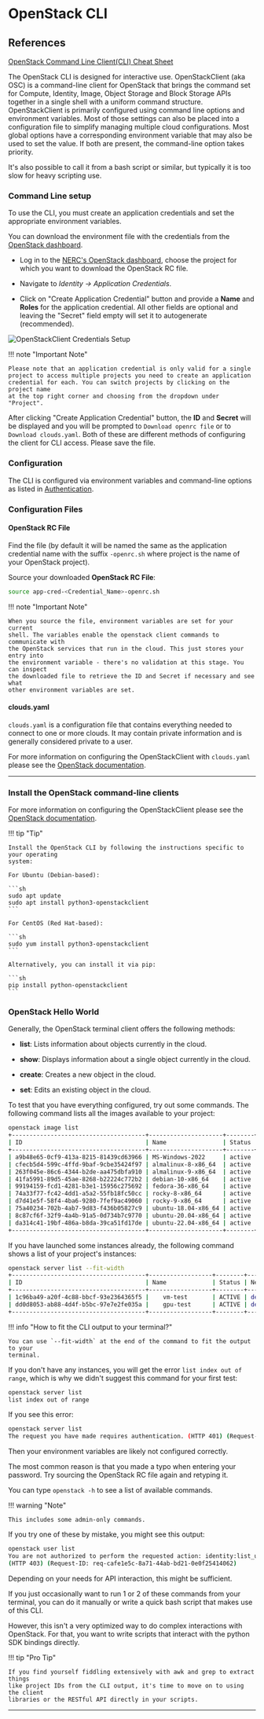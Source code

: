 # OpenStack CLI

## References

[OpenStack Command Line Client(CLI) Cheat Sheet](https://docs.openstack.org/ocata/user-guide/cli-cheat-sheet.html)

The OpenStack CLI is designed for interactive use. OpenStackClient (aka OSC) is
a command-line client for OpenStack that brings the command set for Compute,
Identity, Image, Object Storage and Block Storage APIs together in a single
shell with a uniform command structure. OpenStackClient is primarily configured
using command line options and environment variables. Most of those settings
can also be placed into a configuration file to simplify managing multiple
cloud configurations. Most global options have a corresponding environment
variable that may also be used to set the value. If both are present, the
command-line option takes priority.

It's also possible to call it from a bash script or similar, but typically it
is too slow for heavy scripting use.

### Command Line setup

To use the CLI, you must create an application credentials and set the
appropriate environment variables.

You can download the environment file with the credentials from the [OpenStack dashboard](https://stack.nerc.mghpcc.org/dashboard/identity/application_credentials/).

-   Log in to the [NERC's OpenStack dashboard](https://stack.nerc.mghpcc.org), choose
    the project for which you want to download the OpenStack RC file.

-   Navigate to _Identity -> Application Credentials_.

-   Click on "Create Application Credential" button and provide a **Name** and **Roles**
    for the application credential. All other fields are optional and leaving the
    "Secret" field empty will set it to autogenerate (recommended).

![OpenStackClient Credentials Setup](images/openstack_cli_cred.png)

!!! note "Important Note"

    Please note that an application credential is only valid for a single
    project to access multiple projects you need to create an application
    credential for each. You can switch projects by clicking on the project name
    at the top right corner and choosing from the dropdown under "Project".

After clicking "Create Application Credential" button, the **ID** and
**Secret** will be displayed and you will be prompted to `Download openrc file`
or to `Download clouds.yaml`. Both of these are different methods of
configuring the client for CLI access. Please save the file.

### Configuration

The CLI is configured via environment variables and command-line options as
listed in [Authentication](https://docs.openstack.org/python-openstackclient/latest/cli/authentication.html).

### Configuration Files

#### OpenStack RC File

Find the file (by default it will be named the same as the application
credential name with the suffix `-openrc.sh` where project is the name of your
OpenStack project).

Source your downloaded **OpenStack RC File**:

```sh
source app-cred-<Credential_Name>-openrc.sh
```

!!! note "Important Note"

    When you source the file, environment variables are set for your current
    shell. The variables enable the openstack client commands to communicate with
    the OpenStack services that run in the cloud. This just stores your entry into
    the environment variable - there's no validation at this stage. You can inspect
    the downloaded file to retrieve the ID and Secret if necessary and see what
    other environment variables are set.

#### clouds.yaml

`clouds.yaml` is a configuration file that contains everything needed to
connect to one or more clouds. It may contain private information and is
generally considered private to a user.

For more information on configuring the OpenStackClient with `clouds.yaml`
please see the [OpenStack documentation](https://docs.openstack.org/python-openstackclient/wallaby/configuration/index.html#clouds-yaml).

---

### Install the OpenStack command-line clients

For more information on configuring the OpenStackClient please see the
[OpenStack documentation](https://docs.openstack.org/ocata/user-guide/common/cli-install-openstack-command-line-clients.html).

!!! tip "Tip"

    Install the OpenStack CLI by following the instructions specific to your operating
    system:

    For Ubuntu (Debian-based):

    ```sh
    sudo apt update
    sudo apt install python3-openstackclient
    ```

    For CentOS (Red Hat-based):

    ```sh
    sudo yum install python3-openstackclient
    ```

    Alternatively, you can install it via pip:

    ```sh
    pip install python-openstackclient
    ```

### OpenStack Hello World

Generally, the OpenStack terminal client offers the following methods:

-   **list**: Lists information about objects currently in the cloud.

-   **show**: Displays information about a single object currently in the cloud.

-   **create**: Creates a new object in the cloud.

-   **set**: Edits an existing object in the cloud.

To test that you have everything configured, try out some commands. The
following command lists all the images available to your project:

```sh
openstack image list
+--------------------------------------+---------------------+--------+
| ID                                   | Name                | Status |
+--------------------------------------+---------------------+--------+
| a9b48e65-0cf9-413a-8215-81439cd63966 | MS-Windows-2022     | active |
| cfecb5d4-599c-4ffd-9baf-9cbe35424f97 | almalinux-8-x86_64  | active |
| 263f045e-86c6-4344-b2de-aa475dbfa910 | almalinux-9-x86_64  | active |
| 41fa5991-89d5-45ae-8268-b22224c772b2 | debian-10-x86_64    | active |
| 99194159-fcd1-4281-b3e1-15956c275692 | fedora-36-x86_64    | active |
| 74a33f77-fc42-4dd1-a5a2-55fb18fc50cc | rocky-8-x86_64      | active |
| d7d41e5f-58f4-4ba6-9280-7fef9ac49060 | rocky-9-x86_64      | active |
| 75a40234-702b-4ab7-9d83-f436b05827c9 | ubuntu-18.04-x86_64 | active |
| 8c87cf6f-32f9-4a4b-91a5-0d734b7c9770 | ubuntu-20.04-x86_64 | active |
| da314c41-19bf-486a-b8da-39ca51fd17de | ubuntu-22.04-x86_64 | active |
+--------------------------------------+---------------------+--------+
```

If you have launched some instances already, the following command shows a list
of your project's instances:

```sh
openstack server list --fit-width
+--------------------------------------+------------------+--------+----------------------------------------------+--------------------------+--------------+
| ID                                   | Name             | Status | Networks                                     | Image                    |  Flavor      |
+--------------------------------------+------------------+--------+----------------------------------------------+--------------------------+--------------+
| 1c96ba49-a20f-4c88-bbcf-93e2364365f5 |    vm-test       | ACTIVE | default_network=192.168.0.146, 199.94.60.4   | N/A (booted from volume) |  cpu-su.4     |
| dd0d8053-ab88-4d4f-b5bc-97e7e2fe035a |    gpu-test      | ACTIVE | default_network=192.168.0.146, 199.94.60.4   | N/A (booted from volume) |  gpu-su-a100.1  |
+--------------------------------------+------------------+--------+----------------------------------------------+--------------------------+--------------+
```

!!! info "How to fit the CLI output to your terminal?"

    You can use `--fit-width` at the end of the command to fit the output to your
    terminal.

If you don't have any instances, you will get the error `list index out of
range`, which is why we didn't suggest this command for your first test:

```sh
openstack server list
list index out of range
```

If you see this error:

```sh
openstack server list
The request you have made requires authentication. (HTTP 401) (Request-ID: req-6a827bf3-d5e8-47f2-984c-b6edeeb2f7fb)
```

Then your environment variables are likely not configured correctly.

The most common reason is that you made a typo when entering your password.
Try sourcing the OpenStack RC file again and retyping it.

You can type `openstack -h` to see a list of available commands.

!!! warning "Note"

    This includes some admin-only commands.

If you try one of these by mistake, you might see this output:

```sh
openstack user list
You are not authorized to perform the requested action: identity:list_users.
(HTTP 403) (Request-ID: req-cafe1e5c-8a71-44ab-bd21-0e0f25414062)
```

Depending on your needs for API interaction, this might be sufficient.

If you just occasionally want to run 1 or 2 of these commands from your
terminal, you can do it manually or write a quick bash script that makes use of
this CLI.

However, this isn't a very optimized way to do complex interactions with
OpenStack. For that, you want to write scripts that interact with the python
SDK bindings directly.

!!! tip "Pro Tip"

    If you find yourself fiddling extensively with awk and grep to extract things
    like project IDs from the CLI output, it's time to move on to using the client
    libraries or the RESTful API directly in your scripts.

---
